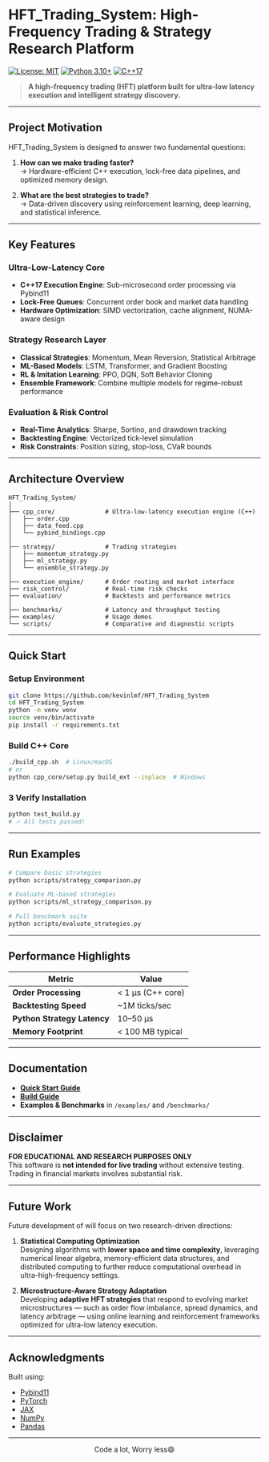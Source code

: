 #  HFT_Trading_System: High-Frequency Trading & Strategy Research Platform

[![License: MIT](https://img.shields.io/badge/License-MIT-yellow.svg)](https://opensource.org/licenses/MIT)
[![Python 3.10+](https://img.shields.io/badge/python-3.10+-blue.svg)](https://www.python.org/downloads/)
[![C++17](https://img.shields.io/badge/C++-17-blue.svg)](https://isocpp.org/)

> **A high-frequency trading (HFT) platform built for ultra-low latency execution and intelligent strategy discovery.**

---

## Project Motivation



HFT_Trading_System is designed to answer two fundamental questions:

1. **How can we make trading faster?**  
   → Hardware-efficient C++ execution, lock-free data pipelines, and optimized memory design.

2. **What are the best strategies to trade?**  
   → Data-driven discovery using reinforcement learning, deep learning, and statistical inference.

---


##  Key Features

###  **Ultra-Low-Latency Core**
- **C++17 Execution Engine**: Sub-microsecond order processing via Pybind11  
- **Lock-Free Queues**: Concurrent order book and market data handling  
- **Hardware Optimization**: SIMD vectorization, cache alignment, NUMA-aware design  

###  **Strategy Research Layer**
- **Classical Strategies**: Momentum, Mean Reversion, Statistical Arbitrage  
- **ML-Based Models**: LSTM, Transformer, and Gradient Boosting  
- **RL & Imitation Learning**: PPO, DQN, Soft Behavior Cloning  
- **Ensemble Framework**: Combine multiple models for regime-robust performance  

###  **Evaluation & Risk Control**
- **Real-Time Analytics**: Sharpe, Sortino, and drawdown tracking  
- **Backtesting Engine**: Vectorized tick-level simulation  
- **Risk Constraints**: Position sizing, stop-loss, CVaR bounds  

---

##  Architecture Overview

```
HFT_Trading_System/
│
├── cpp_core/              # Ultra-low-latency execution engine (C++)
│   ├── order.cpp
│   ├── data_feed.cpp
│   └── pybind_bindings.cpp
│
├── strategy/              # Trading strategies
│   ├── momentum_strategy.py
│   ├── ml_strategy.py
│   └── ensemble_strategy.py
│
├── execution_engine/      # Order routing and market interface
├── risk_control/          # Real-time risk checks
├── evaluation/            # Backtests and performance metrics
│
├── benchmarks/            # Latency and throughput testing
├── examples/              # Usage demos
└── scripts/               # Comparative and diagnostic scripts
```

---

##  Quick Start

### Setup Environment
```bash
git clone https://github.com/kevinlmf/HFT_Trading_System
cd HFT_Trading_System
python -m venv venv
source venv/bin/activate
pip install -r requirements.txt
```

###  Build C++ Core
```bash
./build_cpp.sh  # Linux/macOS
# or
python cpp_core/setup.py build_ext --inplace  # Windows
```

### 3️ Verify Installation
```bash
python test_build.py
# ✓ All tests passed!
```

---

##  Run Examples

```bash
# Compare basic strategies
python scripts/strategy_comparison.py

# Evaluate ML-based strategies
python scripts/ml_strategy_comparison.py

# Full benchmark suite
python scripts/evaluate_strategies.py
```

---

##  Performance Highlights

| Metric | Value |
|--------|-------|
| **Order Processing** | < 1 μs (C++ core) |
| **Backtesting Speed** | ~1M ticks/sec |
| **Python Strategy Latency** | 10–50 μs |
| **Memory Footprint** | < 100 MB typical |

---


##  Documentation

- **[Quick Start Guide](QUICK_START.md)**
- **[Build Guide](BUILD_GUIDE.md)**
- **Examples & Benchmarks** in `/examples/` and `/benchmarks/`

---

##  Disclaimer

**FOR EDUCATIONAL AND RESEARCH PURPOSES ONLY**  
This software is **not intended for live trading** without extensive testing.  
Trading in financial markets involves substantial risk.

---
## Future Work

Future development of will focus on two research-driven directions:

1. **Statistical Computing Optimization**  
   Designing algorithms with **lower space and time complexity**, leveraging numerical linear algebra, memory-efficient data structures, and distributed computing to further reduce computational overhead in ultra-high-frequency settings.

2. **Microstructure-Aware Strategy Adaptation**  
   Developing **adaptive HFT strategies** that respond to evolving market microstructures — such as order flow imbalance, spread dynamics, and latency arbitrage — using online learning and reinforcement frameworks optimized for ultra-low latency execution.
---
##  Acknowledgments

Built using:
- [Pybind11](https://github.com/pybind/pybind11)
- [PyTorch](https://pytorch.org/)
- [JAX](https://github.com/google/jax)
- [NumPy](https://numpy.org/)
- [Pandas](https://pandas.pydata.org/)

---

<div align="center">
Code a lot, Worry less😄  

</div>

